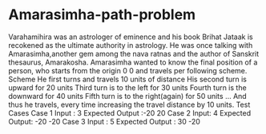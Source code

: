# Amarasimha-path-problem
Varahamihira was an astrologer of eminence and his book Brihat Jataak is recokened as the ultimate authority in astrology.  He was once talking with Amarasimha,another gem among the nava ratnas and the author of Sanskrit thesaurus, Amarakosha.  Amarasimha wanted to know the final position of a person, who starts from the origin 0 0 and travels per following scheme.  Scheme He first turns and travels 10 units of distance His second turn is upward for 20 units Third turn is to the left for 30 units Fourth turn is the downward for 40 units Fifth turn is to the right(again) for 50 units … And thus he travels, every time increasing the travel distance by 10 units. 
Test Cases 
Case 1 Input : 3 Expected Output :-20 20
Case 2 Input: 4 Expected Output: -20 -20
Case 3 Input : 5 Expected Output : 30 -20

